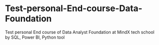 # Test-personal-End-course-Data-Foundation
Test personal End course of Data Analyst Foundation at MindX tech school by SQL, Power BI, Python tool
